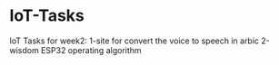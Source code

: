 # IoT-Tasks
IoT Tasks for week2:
1-site for convert the voice to speech in arbic
2-wisdom ESP32 operating algorithm
